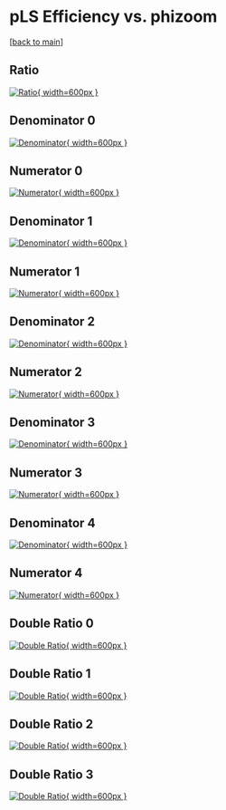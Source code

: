 # pLS Efficiency vs. phizoom

[[back to main](./)]



## Ratio

[![Ratio](../mtv/var/pLS_base_211_0_eff_phizoom.png){ width=600px }](../mtv/var/pLS_base_211_0_eff_phizoom.pdf)

## Denominator 0

[![Denominator](../mtv/den/pLS_base_211_0_eff_phizoom_den0.png){ width=600px }](../mtv/den/pLS_base_211_0_eff_phizoom_den0.pdf)

## Numerator 0

[![Numerator](../mtv/num/pLS_base_211_0_eff_phizoom_num0.png){ width=600px }](../mtv/num/pLS_base_211_0_eff_phizoom_num0.pdf)

## Denominator 1

[![Denominator](../mtv/den/pLS_base_211_0_eff_phizoom_den1.png){ width=600px }](../mtv/den/pLS_base_211_0_eff_phizoom_den1.pdf)

## Numerator 1

[![Numerator](../mtv/num/pLS_base_211_0_eff_phizoom_num1.png){ width=600px }](../mtv/num/pLS_base_211_0_eff_phizoom_num1.pdf)

## Denominator 2

[![Denominator](../mtv/den/pLS_base_211_0_eff_phizoom_den2.png){ width=600px }](../mtv/den/pLS_base_211_0_eff_phizoom_den2.pdf)

## Numerator 2

[![Numerator](../mtv/num/pLS_base_211_0_eff_phizoom_num2.png){ width=600px }](../mtv/num/pLS_base_211_0_eff_phizoom_num2.pdf)

## Denominator 3

[![Denominator](../mtv/den/pLS_base_211_0_eff_phizoom_den3.png){ width=600px }](../mtv/den/pLS_base_211_0_eff_phizoom_den3.pdf)

## Numerator 3

[![Numerator](../mtv/num/pLS_base_211_0_eff_phizoom_num3.png){ width=600px }](../mtv/num/pLS_base_211_0_eff_phizoom_num3.pdf)

## Denominator 4

[![Denominator](../mtv/den/pLS_base_211_0_eff_phizoom_den4.png){ width=600px }](../mtv/den/pLS_base_211_0_eff_phizoom_den4.pdf)

## Numerator 4

[![Numerator](../mtv/num/pLS_base_211_0_eff_phizoom_num4.png){ width=600px }](../mtv/num/pLS_base_211_0_eff_phizoom_num4.pdf)

## Double Ratio 0

[![Double Ratio](../mtv/ratio/pLS_base_211_0_eff_phizoom_ratio0.png){ width=600px }](../mtv/ratio/pLS_base_211_0_eff_phizoom_ratio0.pdf)

## Double Ratio 1

[![Double Ratio](../mtv/ratio/pLS_base_211_0_eff_phizoom_ratio1.png){ width=600px }](../mtv/ratio/pLS_base_211_0_eff_phizoom_ratio1.pdf)

## Double Ratio 2

[![Double Ratio](../mtv/ratio/pLS_base_211_0_eff_phizoom_ratio2.png){ width=600px }](../mtv/ratio/pLS_base_211_0_eff_phizoom_ratio2.pdf)

## Double Ratio 3

[![Double Ratio](../mtv/ratio/pLS_base_211_0_eff_phizoom_ratio3.png){ width=600px }](../mtv/ratio/pLS_base_211_0_eff_phizoom_ratio3.pdf)

